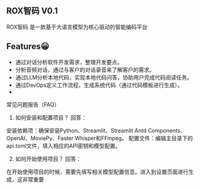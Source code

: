 
 ## ROX智码 V0.1
ROX智码 是一款基于大语言模型为核心驱动的智能编码平台

## Features😀

* 通过对话分析软件开发需求，整理开发要点。
* 分析音频对话，通过与客户的对话录音来了解客户的需求。
* 通过LLM分析本地代码，实现本地代码问答，协助用户完成代码阅读任务。
* 通过DevOps定义工作流程，生成系统代码（通过代码模板进行生成）。
* 


常见问题报告（FAQ）
1. 如何安装和配置项目？
回答：

安装依赖项：确保安装Python、Streamlit、Streamlit Antd Components、OpenAI、MoviePy、Faster Whisper和FFmpeg。
配置文件：编辑主目录下的api.toml文件，填入相应的API密钥和模型配置。

2. 如何开始使用项目？
回答：

在开始使用项目的时候，需要先填写相关模型配置信息。进入到设置页面进行生成，这非常重要